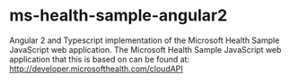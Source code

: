 # ms-health-sample-angular2
Angular 2 and Typescript implementation of the Microsoft Health Sample JavaScript web application. The Microsoft Health Sample JavaScript web application that this is based on can be found at: http://developer.microsofthealth.com/cloudAPI
